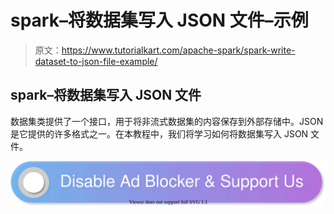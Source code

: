 # spark–将数据集写入 JSON 文件–示例

> 原文：<https://www.tutorialkart.com/apache-spark/spark-write-dataset-to-json-file-example/>

## spark–将数据集写入 JSON 文件

数据集类提供了一个接口，用于将非流式数据集的内容保存到外部存储中。JSON 是它提供的许多格式之一。在本教程中，我们将学习如何将数据集写入 JSON 文件。

[![](img/925da31b32d6bc3827932f6c8afb11bb.png)](https://www.tutorialkart.com/)